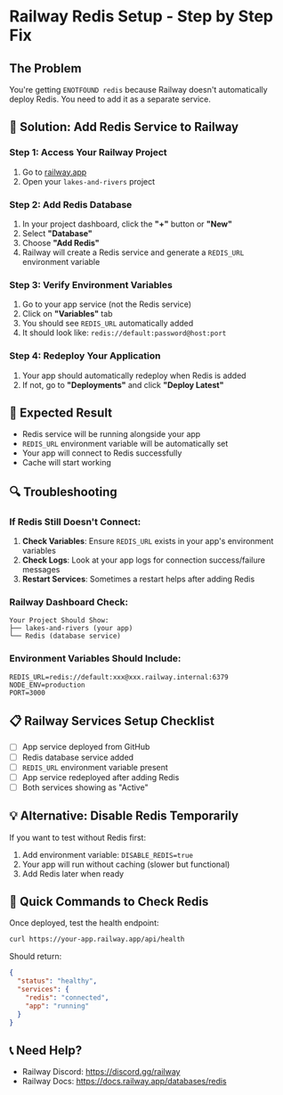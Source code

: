 # Railway Redis Setup - Step by Step Fix

## The Problem
You're getting `ENOTFOUND redis` because Railway doesn't automatically deploy Redis. You need to add it as a separate service.

## 🔧 Solution: Add Redis Service to Railway

### Step 1: Access Your Railway Project
1. Go to [railway.app](https://railway.app)
2. Open your `lakes-and-rivers` project

### Step 2: Add Redis Database
1. In your project dashboard, click the **"+"** button or **"New"**
2. Select **"Database"**
3. Choose **"Add Redis"**
4. Railway will create a Redis service and generate a `REDIS_URL` environment variable

### Step 3: Verify Environment Variables
1. Go to your app service (not the Redis service)
2. Click on **"Variables"** tab
3. You should see `REDIS_URL` automatically added
4. It should look like: `redis://default:password@host:port`

### Step 4: Redeploy Your Application
1. Your app should automatically redeploy when Redis is added
2. If not, go to **"Deployments"** and click **"Deploy Latest"**

## 🎯 Expected Result
- Redis service will be running alongside your app
- `REDIS_URL` environment variable will be automatically set
- Your app will connect to Redis successfully
- Cache will start working

## 🔍 Troubleshooting

### If Redis Still Doesn't Connect:
1. **Check Variables**: Ensure `REDIS_URL` exists in your app's environment variables
2. **Check Logs**: Look at your app logs for connection success/failure messages
3. **Restart Services**: Sometimes a restart helps after adding Redis

### Railway Dashboard Check:
```
Your Project Should Show:
├── lakes-and-rivers (your app)
└── Redis (database service)
```

### Environment Variables Should Include:
```
REDIS_URL=redis://default:xxx@xxx.railway.internal:6379
NODE_ENV=production
PORT=3000
```

## 📋 Railway Services Setup Checklist

- [ ] App service deployed from GitHub
- [ ] Redis database service added
- [ ] `REDIS_URL` environment variable present
- [ ] App service redeployed after adding Redis
- [ ] Both services showing as "Active"

## 💡 Alternative: Disable Redis Temporarily

If you want to test without Redis first:

1. Add environment variable: `DISABLE_REDIS=true`
2. Your app will run without caching (slower but functional)
3. Add Redis later when ready

## 🚀 Quick Commands to Check Redis

Once deployed, test the health endpoint:
```bash
curl https://your-app.railway.app/api/health
```

Should return:
```json
{
  "status": "healthy",
  "services": {
    "redis": "connected",
    "app": "running"
  }
}
```

## 📞 Need Help?
- Railway Discord: https://discord.gg/railway
- Railway Docs: https://docs.railway.app/databases/redis
